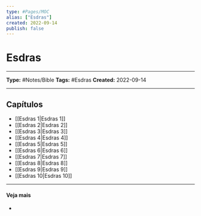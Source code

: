 ```yaml
---
type: #Pages/MOC
alias: ["Esdras"]
created: 2022-09-14
publish: false
---
```


# Esdras

---

**Type:** #Notes/Bible
**Tags:** #Esdras
**Created:** 2022-09-14

---

## Capítulos

- [[Esdras 1|Esdras 1]]
- [[Esdras 2|Esdras 2]]
- [[Esdras 3|Esdras 3]]
- [[Esdras 4|Esdras 4]]
- [[Esdras 5|Esdras 5]]
- [[Esdras 6|Esdras 6]]
- [[Esdras 7|Esdras 7]]
- [[Esdras 8|Esdras 8]]
- [[Esdras 9|Esdras 9]]
- [[Esdras 10|Esdras 10]]

---

#### Veja mais

-
